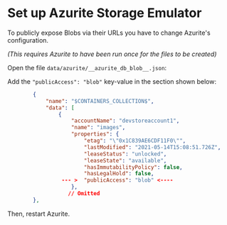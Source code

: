 # Set up Azurite Storage Emulator

To publicly expose Blobs via their URLs you have to change Azurite's configuration.

*(This requires Azurite to have been run once for the files to be created)*

Open the file ```data/azurite/__azurite_db_blob__.json```:

Add the ```"publicAccess": "blob"``` key-value in the section shown below:

```json
        {
            "name": "$CONTAINERS_COLLECTION$",
            "data": [
                {
                    "accountName": "devstoreaccount1",
                    "name": "images",
                    "properties": {
                        "etag": "\"0x1C839AE6CDF11F0\"",
                        "lastModified": "2021-05-14T15:08:51.726Z",
                        "leaseStatus": "unlocked",
                        "leaseState": "available",
                        "hasImmutabilityPolicy": false,
                        "hasLegalHold": false,
                 --- >  "publicAccess": "blob" <---- 
                    },
                   // Omitted
        },
```

Then, restart Azurite. 